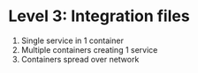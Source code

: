 Level 3: Integration files
==========================

1) Single service in 1 container
2) Multiple containers creating 1 service
3) Containers spread over network
